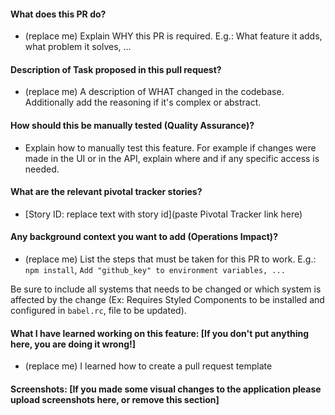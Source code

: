 #### What does this PR do?

- (replace me) Explain WHY this PR is required. E.g.: What feature it adds, what problem it solves, …

#### Description of Task proposed in this pull request?

- (replace me) A description of WHAT changed in the codebase. Additionally add the reasoning if it's complex or abstract.

#### How should this be manually tested (Quality Assurance)?

- Explain how to manually test this feature. For example if changes were made in
  the UI or in the API, explain where and if any specific access is needed.

#### What are the relevant pivotal tracker stories?

- [Story ID: replace text with story id](paste Pivotal Tracker link here)

#### Any background context you want to add (Operations Impact)?

- (replace me) List the steps that must be taken for this PR to work.
  E.g.: `npm install`, `Add "github_key" to environment variables, ...`

Be sure to include all systems that needs to be changed or which system is
affected by the change (Ex: Requires Styled Components to be installed and
configured in `babel.rc`, file to be updated).

#### What I have learned working on this feature: [If you don't put anything here, you are doing it wrong!]

- (replace me) I learned how to create a pull request template

#### Screenshots: [If you made some visual changes to the application please upload screenshots here, or remove this section]
